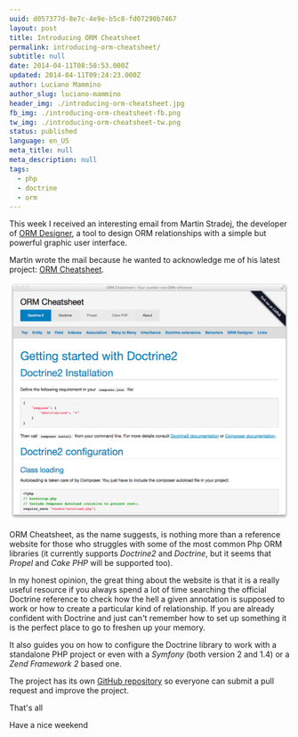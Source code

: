 ```yaml
---
uuid: d057377d-8e7c-4e9e-b5c8-fd07290b7467
layout: post
title: Introducing ORM Cheatsheet
permalink: introducing-orm-cheatsheet/
subtitle: null
date: 2014-04-11T08:50:53.000Z
updated: 2014-04-11T09:24:23.000Z
author: Luciano Mammino
author_slug: luciano-mammino
header_img: ./introducing-orm-cheatsheet.jpg
fb_img: ./introducing-orm-cheatsheet-fb.png
tw_img: ./introducing-orm-cheatsheet-tw.png
status: published
language: en_US
meta_title: null
meta_description: null
tags:
  - php
  - doctrine
  - orm
---
```


This week I received an interesting email from Martin Stradej, the developer of [ORM Designer](http://www.orm-designer.com), a tool to design ORM relationships with a simple but powerful graphic user interface.

Martin wrote the mail because he wanted to acknowledge me of his latest project: [ORM Cheatsheet](http://ormcheatsheet.com).

[![ORM Cheatsheet homepage screenshoot](./orm-cheatsheet-screenshoot.png)](http://ormcheatsheet.com)

ORM Cheatsheet, as the name suggests, is nothing more than a reference website for those who struggles with some of the most common Php ORM libraries (it currently supports _Doctrine2_ and _Doctrine_, but it seems that _Propel_ and _Cake PHP_ will be supported too).

In my honest opinion, the great thing about the website is that it is a really useful resource if you always spend a lot of time searching the official Doctrine reference to check how the hell a given annotation is supposed to work or how to create a particular kind of relationship. If you are already confident with Doctrine and just can't remember how to set up something it is the perfect place to go to freshen up your memory.

It also guides you on how to configure the Doctrine library to work with a standalone PHP project or even with a _Symfony_ (both version 2 and 1.4) or a _Zend Framework 2_ based one.

The project has its own [GitHub repository](https://github.com/atlantic18/ormcheatsheet) so everyone can submit a pull request and improve the project.

That's all

Have a nice weekend
